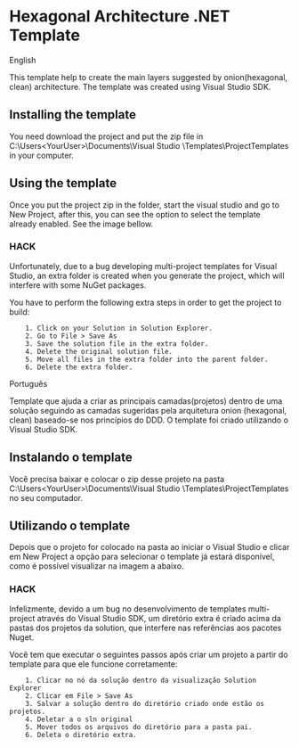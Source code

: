# Hexagonal Architecture .NET Template

English

This template help to create the main layers suggested by onion(hexagonal, clean) architecture.
The template was created using Visual Studio SDK.

## Installing the template
You need download the project and put the zip file in C:\Users\<YourUser>\Documents\Visual Studio <yourVersion>\Templates\ProjectTemplates in your computer.

## Using the template
Once you put the project zip in the folder, start the visual studio and go to New Project, after this, you can see the option to select the template already enabled. See the image bellow.
  
### HACK

Unfortunately, due to a bug developing multi-project templates for Visual Studio, an extra folder is created when you generate the project, which will interfere with some NuGet packages.

You have to perform the following extra steps in order to get the project to build:

		1. Click on your Solution in Solution Explorer.
		2. Go to File > Save As
		3. Save the solution file in the extra folder.
		4. Delete the original solution file.
		5. Move all files in the extra folder into the parent folder.
		6. Delete the extra folder.

Português

Template que ajuda a criar as principais camadas(projetos) dentro de uma solução seguindo as camadas sugeridas pela arquitetura onion (hexagonal, clean) baseado-se nos princípios do DDD.
O template foi criado utilizando o Visual Studio SDK.

## Instalando o template
Você precisa baixar e colocar o zip desse projeto na pasta C:\Users\<YourUser>\Documents\Visual Studio <yourVersion>\Templates\ProjectTemplates no seu computador.  

## Utilizando o template  
Depois que o projeto for colocado na pasta ao iniciar o Visual Studio e clicar em New Project a opção para selecionar o template já estará disponível, como é possível visualizar na imagem a abaixo.

### HACK

Infelizmente, devido a um bug no desenvolvimento de templates multi-project através do Visual Studio SDK, um diretório extra é criado acima da pastas dos projetos da solution, que interfere nas referências aos pacotes Nuget.

Você tem que executar o seguintes passos após criar um projeto a partir do template para que ele funcione corretamente:

		1. Clicar no nó da solução dentro da visualização Solution Explorer
		2. Clicar em File > Save As
		3. Salvar a solução dentro do diretório criado onde estão os projetos.
		4. Deletar a o sln original
		5. Mover todos os arquivos do diretório para a pasta pai.
		6. Deleta o diretório extra.
